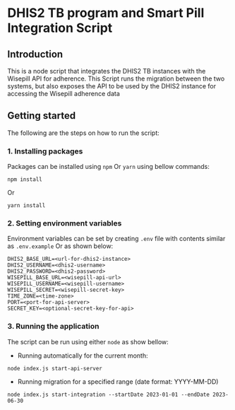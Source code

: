 # DHIS2 TB program and Smart Pill Integration Script

## Introduction

This is a node script that integrates the DHIS2 TB instances with the Wisepill API for adherence. This Script runs the
migration between the two systems, but also exposes the API to be used by the DHIS2 instance for accessing the Wisepill
adherence data

## Getting started

The following are the steps on how to run the script:

### 1. Installing packages

Packages can be installed using `npm` Or `yarn` using bellow commands:

```
npm install
```

Or

```
yarn install
```

### 2. Setting environment variables

Environment variables can be set by creating `.env` file with contents similar as `.env.example` Or as shown below:

```
DHIS2_BASE_URL=<url-for-dhis2-instance>
DHIS2_USERNAME=<dhis2-username>
DHIS2_PASSWORD=<dhis2-password>
WISEPILL_BASE_URL=<wisepill-api-url>
WISEPILL_USERNAME=<wisepill-username>
WISEPILL_SECRET=<wisepill-secret-key>
TIME_ZONE=<time-zone>
PORT=<port-for-api-server>
SECRET_KEY=<optional-secret-key-for-api>
```

### 3. Running the application

The script can be run using either `node` as show bellow:

- Running automatically for the current month:

```
node index.js start-api-server
```

- Running migration for a specified range (date format: YYYY-MM-DD)

```
node index.js start-integration --startDate 2023-01-01 --endDate 2023-06-30
```
